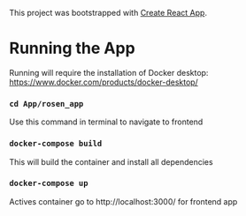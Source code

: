 This project was bootstrapped with [Create React App](https://github.com/facebook/create-react-app).

# Running the App

Running will require the installation of Docker desktop: https://www.docker.com/products/docker-desktop/

### `cd App/rosen_app`

Use this command in terminal to navigate to frontend

### `docker-compose build`

This will build the container and install all dependencies

### `docker-compose up`

Actives container go to http://localhost:3000/ for frontend app
